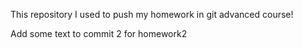 This repository I used to push my homework in git advanced course!

Add some text to commit 2 for homework2
